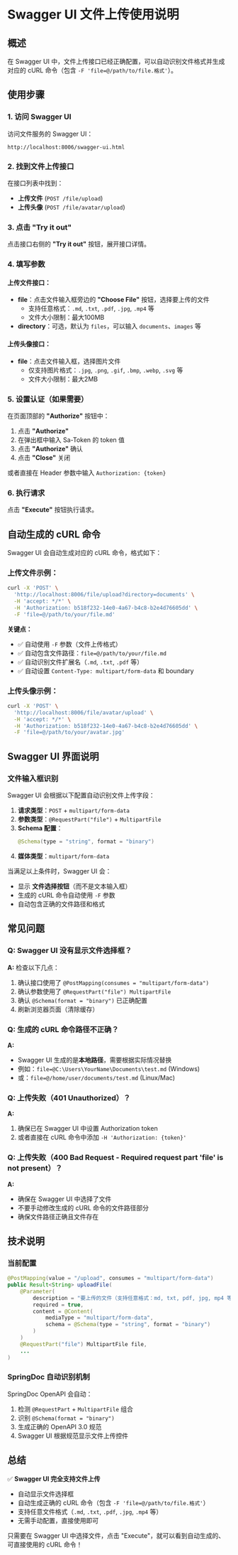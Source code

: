 # Swagger UI 文件上传使用说明

## 概述

在 Swagger UI 中，文件上传接口已经正确配置，可以自动识别文件格式并生成对应的 cURL 命令（包含 `-F 'file=@/path/to/file.格式'`）。

## 使用步骤

### 1. 访问 Swagger UI

访问文件服务的 Swagger UI：
```
http://localhost:8006/swagger-ui.html
```

### 2. 找到文件上传接口

在接口列表中找到：
- **上传文件** (`POST /file/upload`)
- **上传头像** (`POST /file/avatar/upload`)

### 3. 点击 "Try it out"

点击接口右侧的 **"Try it out"** 按钮，展开接口详情。

### 4. 填写参数

#### 上传文件接口：
- **file**：点击文件输入框旁边的 **"Choose File"** 按钮，选择要上传的文件
  - 支持任意格式：`.md`, `.txt`, `.pdf`, `.jpg`, `.mp4` 等
  - 文件大小限制：最大100MB
- **directory**：可选，默认为 `files`，可以输入 `documents`、`images` 等

#### 上传头像接口：
- **file**：点击文件输入框，选择图片文件
  - 仅支持图片格式：`.jpg`, `.png`, `.gif`, `.bmp`, `.webp`, `.svg` 等
  - 文件大小限制：最大2MB

### 5. 设置认证（如果需要）

在页面顶部的 **"Authorize"** 按钮中：
1. 点击 **"Authorize"**
2. 在弹出框中输入 Sa-Token 的 token 值
3. 点击 **"Authorize"** 确认
4. 点击 **"Close"** 关闭

或者直接在 Header 参数中输入 `Authorization: {token}`

### 6. 执行请求

点击 **"Execute"** 按钮执行请求。

## 自动生成的 cURL 命令

Swagger UI 会自动生成对应的 cURL 命令，格式如下：

### 上传文件示例：

```bash
curl -X 'POST' \
  'http://localhost:8006/file/upload?directory=documents' \
  -H 'accept: */*' \
  -H 'Authorization: b518f232-14e0-4a67-b4c8-b2e4d76605dd' \
  -F 'file=@/path/to/your/file.md'
```

**关键点：**
- ✅ 自动使用 `-F` 参数（文件上传格式）
- ✅ 自动包含文件路径：`file=@/path/to/your/file.md`
- ✅ 自动识别文件扩展名（`.md`, `.txt`, `.pdf` 等）
- ✅ 自动设置 `Content-Type: multipart/form-data` 和 boundary

### 上传头像示例：

```bash
curl -X 'POST' \
  'http://localhost:8006/file/avatar/upload' \
  -H 'accept: */*' \
  -H 'Authorization: b518f232-14e0-4a67-b4c8-b2e4d76605dd' \
  -F 'file=@/path/to/your/avatar.jpg'
```

## Swagger UI 界面说明

### 文件输入框识别

Swagger UI 会根据以下配置自动识别文件上传字段：

1. **请求类型**：`POST` + `multipart/form-data`
2. **参数类型**：`@RequestPart("file")` + `MultipartFile`
3. **Schema 配置**：
   ```java
   @Schema(type = "string", format = "binary")
   ```
4. **媒体类型**：`multipart/form-data`

当满足以上条件时，Swagger UI 会：
- 显示 **文件选择按钮**（而不是文本输入框）
- 生成的 cURL 命令自动使用 `-F` 参数
- 自动包含正确的文件路径和格式

## 常见问题

### Q: Swagger UI 没有显示文件选择框？

**A:** 检查以下几点：
1. 确认接口使用了 `@PostMapping(consumes = "multipart/form-data")`
2. 确认参数使用了 `@RequestPart("file") MultipartFile`
3. 确认 `@Schema(format = "binary")` 已正确配置
4. 刷新浏览器页面（清除缓存）

### Q: 生成的 cURL 命令路径不正确？

**A:** 
- Swagger UI 生成的是**本地路径**，需要根据实际情况替换
- 例如：`file=@C:\Users\YourName\Documents\test.md` (Windows)
- 或：`file=@/home/user/documents/test.md` (Linux/Mac)

### Q: 上传失败（401 Unauthorized）？

**A:** 
1. 确保已在 Swagger UI 中设置 Authorization token
2. 或者直接在 cURL 命令中添加 `-H 'Authorization: {token}'`

### Q: 上传失败（400 Bad Request - Required request part 'file' is not present）？

**A:**
- 确保在 Swagger UI 中选择了文件
- 不要手动修改生成的 cURL 命令的文件路径部分
- 确保文件路径正确且文件存在

## 技术说明

### 当前配置

```java
@PostMapping(value = "/upload", consumes = "multipart/form-data")
public Result<String> uploadFile(
    @Parameter(
        description = "要上传的文件（支持任意格式：md, txt, pdf, jpg, mp4 等）",
        required = true,
        content = @Content(
            mediaType = "multipart/form-data",
            schema = @Schema(type = "string", format = "binary")
        )
    )
    @RequestPart("file") MultipartFile file,
    ...
)
```

### SpringDoc 自动识别机制

SpringDoc OpenAPI 会自动：
1. 检测 `@RequestPart` + `MultipartFile` 组合
2. 识别 `@Schema(format = "binary")`
3. 生成正确的 OpenAPI 3.0 规范
4. Swagger UI 根据规范显示文件上传控件

## 总结

✅ **Swagger UI 完全支持文件上传**
- 自动显示文件选择框
- 自动生成正确的 cURL 命令（包含 `-F 'file=@/path/to/file.格式'`）
- 支持任意文件格式（`.md`, `.txt`, `.pdf`, `.jpg`, `.mp4` 等）
- 无需手动配置，直接使用即可

只需要在 Swagger UI 中选择文件，点击 "Execute"，就可以看到自动生成的、可直接使用的 cURL 命令！

